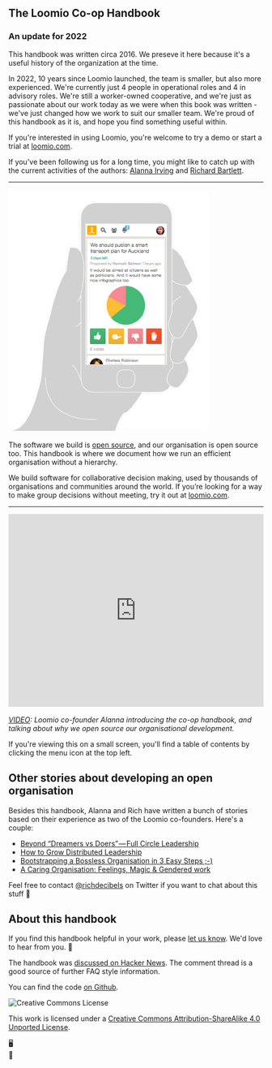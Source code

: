 ## The Loomio Co-op Handbook

### An update for 2022
This handbook was written circa 2016. We preseve it here because it's a useful history of the organization at the time. 

In 2022, 10 years since Loomio launched, the team is smaller, but also more experienced. We're currently just 4 people in operational roles and 4 in advisory roles. We're still a worker-owned cooperative, and we're just as passionate about our work today as we were when this book was written - we've just changed how we work to suit our smaller team. We're proud of this handbook as it is, and hope you find something useful within.

If you're interested in using Loomio, you're welcome to try a demo or start a trial at [loomio.com](https://www.loomio.com).

If you've been following us for a long time, you might like to catch up with the current activities of the authors: [Alanna Irving](https://www.alanna.space) and [Richard Bartlett](http://richdecibels.com/).

---

<img src='loomio-phone.png' class='img-right img-250px'>

The software we build is [open source](http://github.com/loomio/loomio), and our organisation is open source too. This handbook is where we document how we run an efficient organisation without a hierarchy.

We build software for collaborative decision making, used by thousands of organisations and communities around the world. If you’re looking for a way to make group decisions without meeting, try it out at [loomio.com](https://www.loomio.com?utm_campaign=handbook&utm_source=handbook).

---

<iframe width="100%" height="380px" src="https://www.youtube.com/embed/4ABqCgKi4X0" frameborder="0" allowfullscreen></iframe>

*[VIDEO](https://www.youtube.com/embed/4ABqCgKi4X0): Loomio co-founder Alanna introducing the co-op handbook, and talking about why we open source our organisational development.*

<div class="mobile-visible">
  <p>If you're viewing this on a small screen, you'll find a table of contents by clicking the menu icon at the top left. <i class="fa fa-align-justify"></i></p>
</div>

## Other stories about developing an open organisation

Besides this handbook, Alanna and Rich have written a bunch of stories based on their experience as two of the Loomio co-founders. Here's a couple:

* [Beyond “Dreamers vs Doers” — Full Circle Leadership](https://medium.com/enspiral-tales/beyond-dreamers-vs-doers-full-circle-leadership-869557da1248#.4h7ilp3w4)
* [How to Grow Distributed Leadership](https://medium.com/enspiral-tales/how-to-grow-distributed-leadership-7f6b25f0361c)
* [Bootstrapping a Bossless Organisation in 3 Easy Steps ;-)](https://medium.com/enspiral-tales/bootstrapping-a-bossless-organisation-in-3-easy-steps-afc653e8f5e6#.wdnoa4f4x)
* [A Caring Organisation: Feelings, Magic & Gendered work](https://medium.com/enspiral-tales/a-caring-organisation-5319f81c420f#.sqwbtbqwt)

Feel free to contact [@richdecibels](https://twitter.com/richdecibels) on Twitter if you want to chat about this stuff 💅

## About this handbook

If you find this handbook helpful in your work, please [let us know](https://loomio.org/contact). We'd love to hear from you. 🐌

The handbook was [discussed on Hacker News](https://news.ycombinator.com/item?id=12348909). The comment thread is a good source of further FAQ style information.

You can find the code [on Github](https://github.com/loomio/loomio-coop-handbook).

<img src="https://i.creativecommons.org/l/by-sa/3.0/88x31.png" class="img-right" alt="Creative Commons License" />

This work is licensed under a [Creative Commons Attribution-ShareAlike 4.0 Unported License](http://creativecommons.org/licenses/by-sa/4.0/).

<div class="mobile-hidden">🖥</div>
<div class="mobile-visible">📱</div>